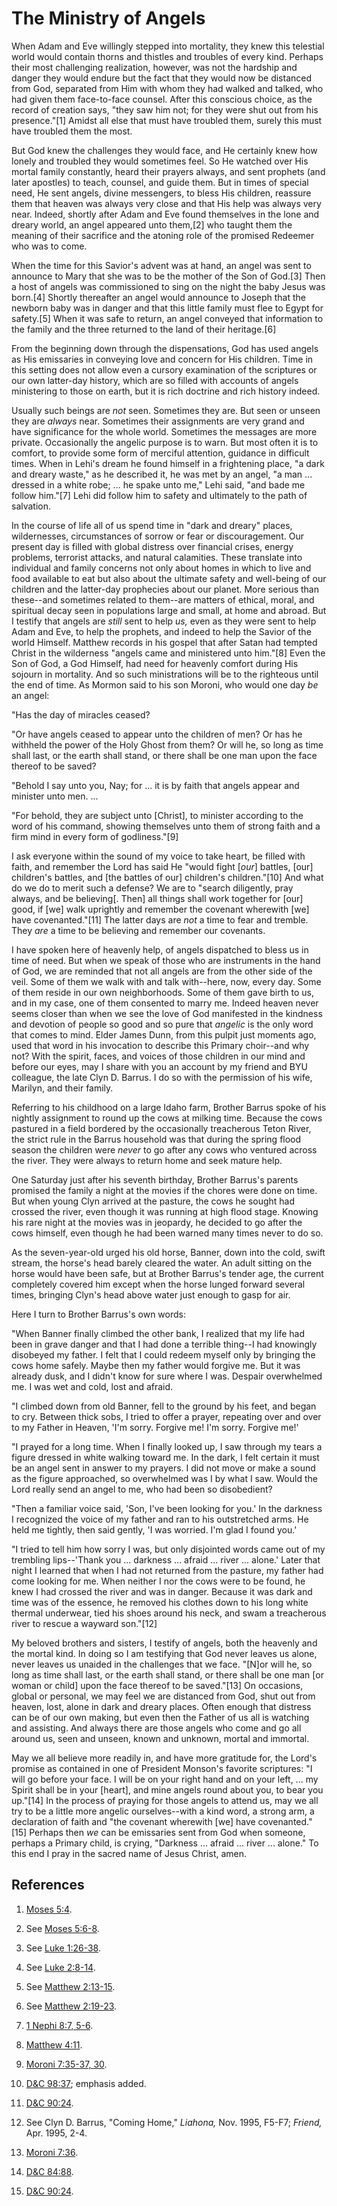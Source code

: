 # The Ministry of Angels

When Adam and Eve willingly stepped into mortality, they knew this telestial
world would contain thorns and thistles and troubles of every kind. Perhaps
their most challenging realization, however, was not the hardship and danger
they would endure but the fact that they would now be distanced from God,
separated from Him with whom they had walked and talked, who had given them
face-to-face counsel. After this conscious choice, as the record of creation
says, "they saw him not; for they were shut out from his presence."[1] Amidst
all else that must have troubled them, surely this must have troubled them the
most.

But God knew the challenges they would face, and He certainly knew how lonely
and troubled they would sometimes feel. So He watched over His mortal family
constantly, heard their prayers always, and sent prophets (and later apostles)
to teach, counsel, and guide them. But in times of special need, He sent
angels, divine messengers, to bless His children, reassure them that heaven
was always very close and that His help was always very near. Indeed, shortly
after Adam and Eve found themselves in the lone and dreary world, an angel
appeared unto them,[2] who taught them the meaning of their sacrifice and the
atoning role of the promised Redeemer who was to come.

When the time for this Savior's advent was at hand, an angel was sent to
announce to Mary that she was to be the mother of the Son of God.[3] Then a
host of angels was commissioned to sing on the night the baby Jesus was
born.[4] Shortly thereafter an angel would announce to Joseph that the newborn
baby was in danger and that this little family must flee to Egypt for
safety.[5] When it was safe to return, an angel conveyed that information to
the family and the three returned to the land of their heritage.[6]

From the beginning down through the dispensations, God has used angels as His
emissaries in conveying love and concern for His children. Time in this
setting does not allow even a cursory examination of the scriptures or our own
latter-day history, which are so filled with accounts of angels ministering to
those on earth, but it is rich doctrine and rich history indeed.

Usually such beings are _not_ seen. Sometimes they are. But seen or unseen
they are _always_ near. Sometimes their assignments are very grand and have
significance for the whole world. Sometimes the messages are more private.
Occasionally the angelic purpose is to warn. But most often it is to comfort,
to provide some form of merciful attention, guidance in difficult times. When
in Lehi's dream he found himself in a frightening place, "a dark and dreary
waste," as he described it, he was met by an angel, "a man ... dressed in a
white robe; ... he spake unto me," Lehi said, "and bade me follow him."[7] Lehi
did follow him to safety and ultimately to the path of salvation.

In the course of life all of us spend time in "dark and dreary" places,
wildernesses, circumstances of sorrow or fear or discouragement. Our present
day is filled with global distress over financial crises, energy problems,
terrorist attacks, and natural calamities. These translate into individual and
family concerns not only about homes in which to live and food available to
eat but also about the ultimate safety and well-being of our children and the
latter-day prophecies about our planet. More serious than these--and sometimes
related to them--are matters of ethical, moral, and spiritual decay seen in
populations large and small, at home and abroad. But I testify that angels are
_still_ sent to help _us,_ even as they were sent to help Adam and Eve, to
help the prophets, and indeed to help the Savior of the world Himself. Matthew
records in his gospel that after Satan had tempted Christ in the wilderness
"angels came and ministered unto him."[8] Even the Son of God, a God Himself,
had need for heavenly comfort during His sojourn in mortality. And so such
ministrations will be to the righteous until the end of time. As Mormon said
to his son Moroni, who would one day _be_ an angel:

"Has the day of miracles ceased?

"Or have angels ceased to appear unto the children of men? Or has he withheld
the power of the Holy Ghost from them? Or will he, so long as time shall last,
or the earth shall stand, or there shall be one man upon the face thereof to
be saved?

"Behold I say unto you, Nay; for ... it is by faith that angels appear and
minister unto men. ...

"For behold, they are subject unto [Christ], to minister according to the word
of his command, showing themselves unto them of strong faith and a firm mind
in every form of godliness."[9]

I ask everyone within the sound of my voice to take heart, be filled with
faith, and remember the Lord has said He "would fight [_our_] battles, [our]
children's battles, and [the battles of our] children's children."[10] And
what do we do to merit such a defense? We are to "search diligently, pray
always, and be believing[. Then] all things shall work together for [our]
good, if [we] walk uprightly and remember the covenant wherewith [we] have
covenanted."[11] The latter days are _not_ a time to fear and tremble. They
_are_ a time to be believing and remember our covenants.

I have spoken here of heavenly help, of angels dispatched to bless us in time
of need. But when we speak of those who are instruments in the hand of God, we
are reminded that not all angels are from the other side of the veil. Some of
them we walk with and talk with--here, now, every day. Some of them reside in
our own neighborhoods. Some of them gave birth to us, and in my case, one of
them consented to marry me. Indeed heaven never seems closer than when we see
the love of God manifested in the kindness and devotion of people so good and
so pure that _angelic_ is the only word that comes to mind. Elder James Dunn,
from this pulpit just moments ago, used that word in his invocation to
describe this Primary choir--and why not? With the spirit, faces, and voices
of those children in our mind and before our eyes, may I share with you an
account by my friend and BYU colleague, the late Clyn D. Barrus. I do so with
the permission of his wife, Marilyn, and their family.

Referring to his childhood on a large Idaho farm, Brother Barrus spoke of his
nightly assignment to round up the cows at milking time. Because the cows
pastured in a field bordered by the occasionally treacherous Teton River, the
strict rule in the Barrus household was that during the spring flood season
the children were _never_ to go after any cows who ventured across the river.
They were always to return home and seek mature help.

One Saturday just after his seventh birthday, Brother Barrus's parents
promised the family a night at the movies if the chores were done on time. But
when young Clyn arrived at the pasture, the cows he sought had crossed the
river, even though it was running at high flood stage. Knowing his rare night
at the movies was in jeopardy, he decided to go after the cows himself, even
though he had been warned many times never to do so.

As the seven-year-old urged his old horse, Banner, down into the cold, swift
stream, the horse's head barely cleared the water. An adult sitting on the
horse would have been safe, but at Brother Barrus's tender age, the current
completely covered him except when the horse lunged forward several times,
bringing Clyn's head above water just enough to gasp for air.

Here I turn to Brother Barrus's own words:

"When Banner finally climbed the other bank, I realized that my life had been
in grave danger and that I had done a terrible thing--I had knowingly
disobeyed my father. I felt that I could redeem myself only by bringing the
cows home safely. Maybe then my father would forgive me. But it was already
dusk, and I didn't know for sure where I was. Despair overwhelmed me. I was
wet and cold, lost and afraid.

"I climbed down from old Banner, fell to the ground by his feet, and began to
cry. Between thick sobs, I tried to offer a prayer, repeating over and over to
my Father in Heaven, 'I'm sorry. Forgive me! I'm sorry. Forgive me!'

"I prayed for a long time. When I finally looked up, I saw through my tears a
figure dressed in white walking toward me. In the dark, I felt certain it must
be an angel sent in answer to my prayers. I did not move or make a sound as
the figure approached, so overwhelmed was I by what I saw. Would the Lord
really send an angel to me, who had been so disobedient?

"Then a familiar voice said, 'Son, I've been looking for you.' In the darkness
I recognized the voice of my father and ran to his outstretched arms. He held
me tightly, then said gently, 'I was worried. I'm glad I found you.'

"I tried to tell him how sorry I was, but only disjointed words came out of my
trembling lips--'Thank you ... darkness ... afraid ... river ... alone.' Later that
night I learned that when I had not returned from the pasture, my father had
come looking for me. When neither I nor the cows were to be found, he knew I
had crossed the river and was in danger. Because it was dark and time was of
the essence, he removed his clothes down to his long white thermal underwear,
tied his shoes around his neck, and swam a treacherous river to rescue a
wayward son."[12]

My beloved brothers and sisters, I testify of angels, both the heavenly and
the mortal kind. In doing so I am testifying that God never leaves us alone,
never leaves us unaided in the challenges that we face. "[N]or will he, so
long as time shall last, or the earth shall stand, or there shall be one man
[or woman or child] upon the face thereof to be saved."[13] On occasions,
global or personal, we may feel we are distanced from God, shut out from
heaven, lost, alone in dark and dreary places. Often enough that distress can
be of our own making, but even then the Father of us all is watching and
assisting. And always there are those angels who come and go all around us,
seen and unseen, known and unknown, mortal and immortal.

May we all believe more readily in, and have more gratitude for, the Lord's
promise as contained in one of President Monson's favorite scriptures: "I will
go before your face. I will be on your right hand and on your left, ... my
Spirit shall be in your [heart], and mine angels round about you, to bear you
up."[14] In the process of praying for those angels to attend us, may we all
try to be a little more angelic ourselves--with a kind word, a strong arm, a
declaration of faith and "the covenant wherewith [we] have covenanted."[15]
Perhaps then _we_ can be emissaries sent from God when someone, perhaps a
Primary child, is crying, "Darkness ... afraid ... river ... alone." To this end I
pray in the sacred name of Jesus Christ, amen.

## References

  1. [Moses 5:4](https://www.lds.org/scriptures/pgp/moses/5.4?lang=eng#3).

  2. See [Moses 5:6-8](https://www.lds.org/scriptures/pgp/moses/5.6-8?lang=eng#5).

  3. See [Luke 1:26-38](https://www.lds.org/scriptures/nt/luke/1.26-38?lang=eng#25).

  4. See [Luke 2:8-14](https://www.lds.org/scriptures/nt/luke/2.8-14?lang=eng#7).

  5. See [Matthew 2:13-15](https://www.lds.org/scriptures/nt/matt/2.13-15?lang=eng#12).

  6. See [Matthew 2:19-23](https://www.lds.org/scriptures/nt/matt/2.19-23?lang=eng#18).

  7. [1 Nephi 8:7, 5-6](https://www.lds.org/scriptures/bofm/1-ne/8.7,5-6?lang=eng#6).

  8. [Matthew 4:11](https://www.lds.org/scriptures/nt/matt/4.11?lang=eng#10).

  9. [Moroni 7:35-37, 30](https://www.lds.org/scriptures/bofm/moro/7.35-37,30?lang=eng#34).

  10. [D&amp;C 98:37](https://www.lds.org/scriptures/dc-testament/dc/98.37?lang=eng#36); emphasis added.

  11. [D&amp;C 90:24](https://www.lds.org/scriptures/dc-testament/dc/90.24?lang=eng#23).

  12. See Clyn D. Barrus, "Coming Home," _Liahona,_ Nov. 1995, F5-F7; _Friend,_ Apr. 1995, 2-4.

  13. [Moroni 7:36](https://www.lds.org/scriptures/bofm/moro/7.36?lang=eng#35).

  14. [D&amp;C 84:88](https://www.lds.org/scriptures/dc-testament/dc/84.88?lang=eng#87).

  15. [D&amp;C 90:24](https://www.lds.org/scriptures/dc-testament/dc/90.24?lang=eng#23).

